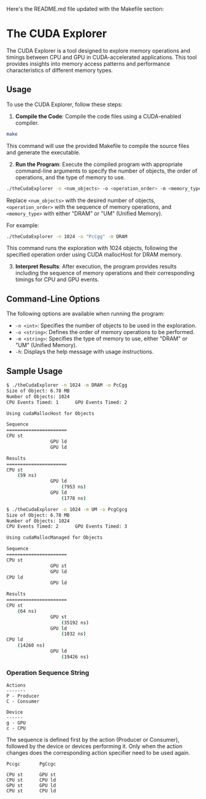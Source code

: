 Here's the README.md file updated with the Makefile section:

# The CUDA Explorer

The CUDA Explorer is a tool designed to explore memory operations and timings between CPU and GPU in CUDA-accelerated applications. This tool provides insights into memory access patterns and performance characteristics of different memory types.

## Usage

To use the CUDA Explorer, follow these steps:

1. **Compile the Code**: Compile the code files using a CUDA-enabled compiler.

```bash
make
```

This command will use the provided Makefile to compile the source files and generate the executable.

2. **Run the Program**: Execute the compiled program with appropriate command-line arguments to specify the number of objects, the order of operations, and the type of memory to use.

```bash
./theCudaExplorer -n <num_objects> -o <operation_order> -m <memory_type>
```

Replace `<num_objects>` with the desired number of objects, `<operation_order>` with the sequence of memory operations, and `<memory_type>` with either "DRAM" or "UM" (Unified Memory).

For example:

```bash
./theCudaExplorer -n 1024 -o "PcCgg" -m DRAM
```

This command runs the exploration with 1024 objects, following the specified operation order using CUDA mallocHost for DRAM memory.

3. **Interpret Results**: After execution, the program provides results including the sequence of memory operations and their corresponding timings for CPU and GPU events.


## Command-Line Options

The following options are available when running the program:

- `-n <int>`: Specifies the number of objects to be used in the exploration.
- `-o <string>`: Defines the order of memory operations to be performed.
- `-m <string>`: Specifies the type of memory to use, either "DRAM" or "UM" (Unified Memory).
- `-h`: Displays the help message with usage instructions.

## Sample Usage

```bash
$ ./theCudaExplorer -n 1024 -m DRAM -o PcCgg
Size of Object: 6.78 MB
Number of Objects: 1024
CPU Events Timed: 1      GPU Events Timed: 2

Using cudaMallocHost for Objects

Sequence
======================
CPU st
                GPU ld
                GPU ld

Results
======================
CPU st
    (59 ns)
                GPU ld
                    (7953 ns)
                GPU ld
                    (1778 ns)
```

```bash
$ ./theCudaExplorer -n 1024 -m UM -o PcgCgcg
Size of Object: 6.78 MB
Number of Objects: 1024
CPU Events Timed: 2      GPU Events Timed: 3

Using cudaMallocManaged for Objects

Sequence
======================
CPU st
                GPU st
                GPU ld
CPU ld
                GPU ld

Results
======================
CPU st
    (64 ns)
                GPU st
                    (35192 ns)
                GPU ld
                    (1032 ns)
CPU ld
    (14260 ns)
                GPU ld
                    (19426 ns)
```

### Operation Sequence String

```
Actions
-------
P - Producer
C - Consumer

Device
------
g - GPU
c - CPU
```

The sequence is defined first by the action (Producer or Consumer), followed by the device or devices performing it. Only when the action changes does the corresponding action specifier need to be used again. 

```
Pccgc       PgCcgc

CPU st      GPU st
CPU st      CPU ld
GPU st      GPU ld
CPU st      CPU ld
```